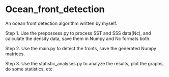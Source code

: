 # Ocean_front_detection
An ocean front detection algorithm written by myself.

Step 1. Use the prepossess.py to process SST and SSS data(Nc), and calculate the density data, save them in Numpy and Nc formats both.

Step 2. Use the main.py to detect the fronts, save the generated Numpy matrices.

Step 3. Use the statistic_analyses.py to analyze the results, plot the graphs, do some statistics, etc.
